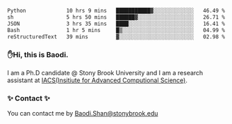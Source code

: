 <!--START_SECTION:waka-->

```txt
Python             10 hrs 9 mins   ███████████▓░░░░░░░░░░░░░   46.49 %
sh                 5 hrs 50 mins   ██████▓░░░░░░░░░░░░░░░░░░   26.71 %
JSON               3 hrs 35 mins   ████░░░░░░░░░░░░░░░░░░░░░   16.41 %
Bash               1 hr 5 mins     █▒░░░░░░░░░░░░░░░░░░░░░░░   04.99 %
reStructuredText   39 mins         ▓░░░░░░░░░░░░░░░░░░░░░░░░   02.98 %
```

<!--END_SECTION:waka-->

### ✋Hi, this is Baodi. 

I am a Ph.D candidate @ Stony Brook University and I am a research assistant at [IACS(Insitiute for Advanced Computional Science)](https://iacs.stonybrook.edu/).

### ✨ Contact ✨

You can contact me by [Baodi.Shan@stonybrook.edu](mailto:Baodi.Shan@stonybrook.edu)





<!--
[![Anurag's GitHub stats](https://github-readme-stats.vercel.app/api?username=lwshanbd&theme=jolly&show_icons=true&count_private=true&include_all_commits=true)](https://github.com/anuraghazra/github-readme-stats)
**lwshanbd/lwshanbd** is a ✨ _special_ ✨ repository because its `README.md` (this file) appears on your GitHub profile.

Here are some ideas to get you started:

- 🔭 I’m currently working on ...
- 🌱 I’m currently learning ...
- 👯 I’m looking to collaborate on ...
- 🤔 I’m looking for help with ...
- 💬 Ask me about ...
- 📫 How to reach me: ...
- 😄 Pronouns: ...
- ⚡ Fun fact: ...
-->
